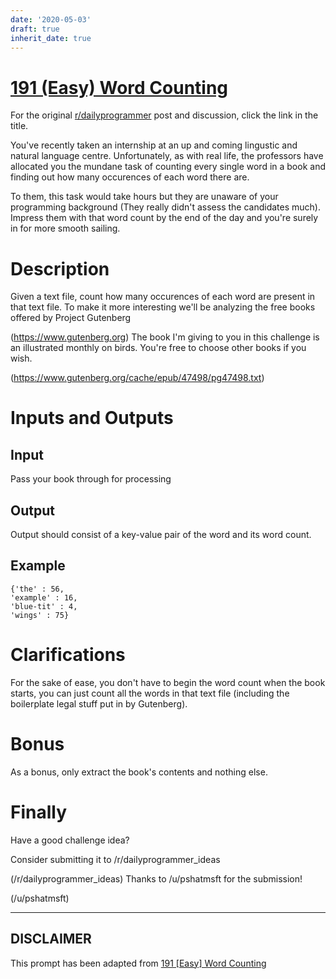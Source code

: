 ```yaml
---
date: '2020-05-03'
draft: true
inherit_date: true
---
```


# [191 (Easy) Word Counting](https://www.reddit.com/r/dailyprogrammer/comments/2nynip/2014121_challenge_191_easy_word_counting/)

For the original [r/dailyprogrammer](https://www.reddit.com/r/dailyprogrammer/) post and discussion, click the link in the title.

You've recently taken an internship at an up and coming lingustic and natural language centre. Unfortunately, as with real life, the professors have allocated you the mundane task of counting every single word in a book and finding out how many occurences of each word there are. 

To them, this task would take hours but they are unaware of your programming background (They really didn't assess the candidates much). Impress them with that word count by the end of the day and you're surely in for more smooth sailing.

# Description
Given a text file, count how many occurences of each word are present in that text file. To make it more interesting we'll be analyzing the free books offered by Project Gutenberg

(https://www.gutenberg.org)
The book I'm giving to you in this challenge is an illustrated monthly on birds.  You're free to choose other books if you wish.

(https://www.gutenberg.org/cache/epub/47498/pg47498.txt)
# Inputs and Outputs
## Input
Pass your book through for processing

## Output
Output should consist of a key-value pair of the word and its word count.

## Example

```
{'the' : 56,
'example' : 16,
'blue-tit' : 4,
'wings' : 75}
```
# Clarifications
For the sake of ease, you don't have to begin the word count when the book starts, you can just count all the words in that text file (including the boilerplate legal stuff put in by Gutenberg).

# Bonus
As a bonus, only extract the book's contents and nothing else.

# Finally
Have a good challenge idea?

Consider submitting it to /r/dailyprogrammer_ideas

(/r/dailyprogrammer_ideas)
Thanks to /u/pshatmsft for the submission!

(/u/pshatmsft)

----
## **DISCLAIMER**
This prompt has been adapted from [191 [Easy] Word Counting](https://www.reddit.com/r/dailyprogrammer/comments/2nynip/2014121_challenge_191_easy_word_counting/
)
